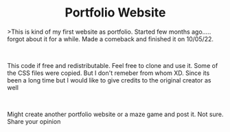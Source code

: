 <h1><center>Portfolio Website</center></h1>
<p>>This is kind of my first website as portfolio. Started few months ago..... forgot about it for a while. Made a comeback and finished it on 10/05/22. </p>
<br />
<p>This code if free and redistributable. Feel free to clone and use it. Some of the CSS files were copied. But I don't remeber from whom XD. Since its been a long time but I would like to give credits to the original creator as well</p>
<br />
<p>Might create another portfolio website or a maze game and post it. Not sure. Share your opinion</p>